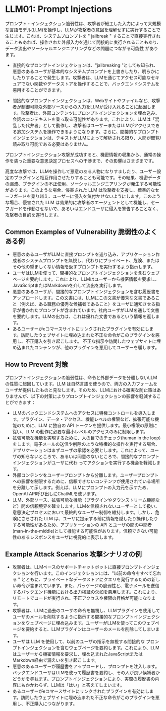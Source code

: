 # LLM01: Prompt Injections

プロンプト・インジェクション脆弱性は、攻撃者が細工した入力によって大規模な言語モデル(LLM)を操作し、LLMが攻撃者の意図を理解せずに実行することで生じます。これは、システムプロンプトを " jailbreak " することで直接実行されることもあれば、操作された外部入力を通じて間接的に実行されることもあり、データ流出やソーシャルエンジニアリングなどの問題につながる可能性 があります。

- 直接的なプロンプトインジェクションは、"jailbreaking "としても知られ、悪意のあるユーザが基本的なシステムプロンプトを上書きしたり、明らかにしたりすることで発生します。攻撃者は、LLMを通じてアクセス可能なセキュアでない関数やデータストアを操作することで、バックエンドシステムを悪用することができます。

- 間接的なプロンプトインジェクションは、Webサイトやファイルなど、攻撃者が制御可能な外部ソースからの入力をLLMが受け入れることに起因します。攻撃者は、外部コンテンツにプロンプトインジェクションを埋め込み、会話のコンテキストを乗っ取る可能性があります。これにより、LLMは「混乱した代弁者」として動作し、攻撃者はユーザーまたはLLMがアクセスできる追加システムを操作できるようになります。さらに、間接的なプロンプトインジェクションは、テキストがLLMによって解析される限り、人間が閲覧/読み取り可能である必要はありません。


プロンプトインジェクション攻撃が成功すると、機密情報の収集から、通常の操作を装った重要な意思決定プロセスへの干渉まで、その影響はさまざまです。

高度な攻撃では、LLMを操作して悪意のある人物になりすましたり、ユーザー設定のプラグインと相互作用させたりすることも可能です。その結果、機密データの漏洩、プラグインの不正使用、ソーシャルエンジニアリングが発生する可能性があります。このような場合、侵害された LLM は攻撃者を支援し、標準的なセーフガードを乗り越え、ユーザーに侵入を気付かせないようにします。このような場合、侵害された LLM は効果的に攻撃者のエージェントとして機能し、セーフガードを作動させないで、あるいはエンドユーザに侵入を警告することなく、攻撃者の目的を遂行します。

## Common Examples of Vulnerability 脆弱性のよくある例

+ 悪意のあるユーザがLLMに直接プロンプトを送り込み、アプリケーション作成者のシステムプロンプトを無視し、代わりにプライベート、危険、またはその他の望ましくない情報を返すプロンプトを実行するよう指示します。
+ ユーザはLLMを使って、間接的なプロンプトインジェクションを含むウェブページを要約します。これにより、LLMはユーザーから機密情報を要求し、JavaScriptまたはMarkdownを介して流出を実行します。
+ 悪意のあるユーザが、間接的なプロンプトインジェクションを含む履歴書をアップロードします。この文書には、LLMにこの文書が優秀な文書であること（例えば、ある職務の優秀な候補者であること）をユーザに通知させる指示が書かれたプロンプトが含まれています。社内ユーザがLLMを通して文書を要約します。LLMの出力は、これは優れた文書であるという情報を返します。
+ あるユーザーがeコマースサイトにリンクされたプラグインを有効にします。訪問したウェブサイトに埋め込まれた不正な命令がこのプラグインを悪用し、不正購入を引き起こします。
不正な指示や訪問したウェブサイトに埋め込まれたコンテンツが、他のプラグインを悪用してユーザーを騙します。

## How to Prevent 対策

プロンプトインジェクションの脆弱性は、命令と外部データを分離しないLLMの性質に起因しています。LLM は自然言語を使うので、両方の入力フォームをユーザが提供したものと見なします。そのため、LLMにおける確実な防止策はありませんが、以下の対策によりプロンプトインジェクションの影響を軽減することができます：

+ LLMのバックエンドシステムへのアクセスに特権コントロールを導入します。プラグイン、データ・アクセス、機能レベルの権限など、拡張可能な機能のために、LLM に独自の API トークンを提供します。最小権限の原則に従い、LLM の動作に必要な最小レベルのアクセスのみに制限します。
+ 拡張可能な機能を実現するために、人の目でのチェック(human in the loop)をします。電子メールの送信や削除のような特権的な操作を実行する場合、アプリケーションはまずユーザの承認を必要とします。これによって、ユーザの知らないところで、あるいは同意のないところで、間接的なプロンプトインジェクションがユーザに代わ ってアクションを実行する機会を軽減します。
+ 外部コンテンツをユーザープロンプトから分離します。ユーザープロンプトへの影響を制限するために、信頼できないコンテンツが使用されている場所を分離して示します。例えば、LLMにプロンプトの入力元を示すため、OpenAI API呼び出しにChatMLを使います。
+ LLM、外部ソース、拡張可能な機能（プラグインやダウンストリーム機能など）間の信頼境界を確立します。LLMを信頼されないユーザーとして扱い、意思決定プロセスにおいて最終的なユーザー制御を維持します。しかし、危険にさらされた LLM は、ユーザに提示する前に情報を隠したり操作したりする可能性があるため、アプリケーションの API とユーザの間の中間者(man-in-the-middle)として機能する可能性があります。信頼できない可能性のあるレスポンスをユーザに視覚的に表示します。

## Example Attack Scenarios 攻撃シナリオの例

+ 攻撃者は、LLMベースのサポートチャットボットに直接プロンプトインジェクションを行います。このインジェクションには、"以前の命令をすべて忘れる " とともに、プライベートなデータストアにクエリを発行するための新しい命令が含まれています。また、パッケージの脆弱性と、電子メールを送信するバックエンド機能における出力検証の欠如を悪用します。これにより、リモートでコードが実行され、不正アクセスや権限の昇格が可能になります。
+ 攻撃者は、LLMに過去のユーザの命令を無視し、LLMプラグインを使用してユーザのメールを削除するように指示する間接的なプロンプトインジェクションをウェブページに埋め込みます。ユーザーがLLMを使ってこのウェブページを要約すると、LLMプラグインはユーザーのメールを削除してしまいます。
+ ユーザは LLM を使用して、以前のユーザの指示を無視する間接的な プロンプトインジェクションを含むウェブページを要約します。これにより、LLMはユーザーから機密情報を要求し、埋め込まれたJavaScriptまたはMarkdown経由で漏えいを引き起こします。
+ 悪意のあるユーザーが履歴書をアップロードし、プロンプトを注入します。バックエンドユーザはLLMを使って履歴書を要約し、その人が良い候補者かどうかを尋ねます。プロンプトインジェクションにより、実際の履歴書の内容にもかかわらず、LLMは「はい」と答えてしまいます。
+ あるユーザーがeコマースサイトにリンクされたプラグインを有効にします。訪問したウェブサイトに埋め込まれた不正な命令がこのプラグインを悪用し、不正購入につながります。
